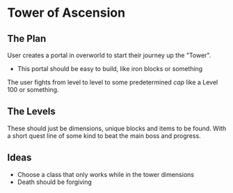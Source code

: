 # Tower of Ascension
## The Plan

User creates a portal in overworld to start their journey up the "Tower".

- This portal should be easy to build, like iron blocks or something

The user fights from level to level to some predetermined *cap* like a Level 100 or something.

## The Levels
These should just be dimensions, unique blocks and items to be found. With a short quest line of some kind to beat the main boss and progress.

## Ideas
- Choose a class that only works while in the tower dimensions
- Death should be forgiving